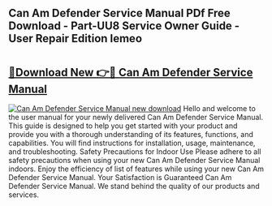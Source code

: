 ## Can Am Defender Service Manual PDf Free Download - Part-UU8 Service Owner Guide - User Repair Edition Iemeo

# <h2><a href="http://bc43542.oget.top/?id=Can+Am+Defender+Service+Manual">🔗Download New 👉🔴 Can Am Defender Service Manual</a></h2>

[![Can Am Defender Service Manual new download](https://i.imgur.com/5g1atiW.png)](http://bc43542.oget.top/?id=Can+Am+Defender+Service+Manual)
Hello and welcome to the user manual for your newly delivered Can Am Defender Service Manual. This guide is designed to help you get started with your product and provide you with a thorough understanding of its features, functions, and capabilities. You will find instructions for installation, usage, maintenance, and troubleshooting. Safety Precautions for Indoor Use Please adhere to all safety precautions when using your new Can Am Defender Service Manual indoors. Enjoy the efficiency of list of features while using your new Can Am Defender Service Manual. Your Satisfaction is Guaranteed Can Am Defender Service Manual. We stand behind the quality of our products and services.

